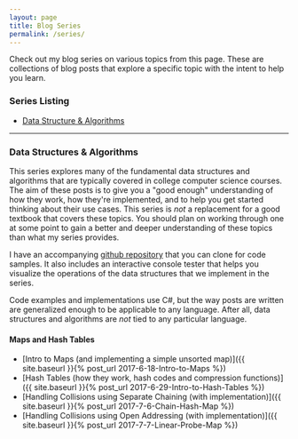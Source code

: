 ```yaml
---
layout: page
title: Blog Series
permalink: /series/
---
```


Check out my blog series on various topics from this page. These are collections of blog posts that explore a specific topic with the intent to help you learn.

### Series Listing
- [Data Structure & Algorithms](#data-structs)

---

### Data Structures & Algorithms<a name="data-structs"></a>
This series explores many of the fundamental data structures and algorithms that are typically covered in college computer science courses. The aim of these posts is to give you a "good enough" understanding of how they work, how they're implemented, and to help you get started thinking about their use cases. This series is *not* a replacement for a good textbook that covers these topics. You should plan on working through one at some point to gain a better and deeper understanding of these topics than what my series provides.

I have an accompanying [github repository](https://github.com/rushfive/DataStructuresAlgorithms) that you can clone for code samples. It also includes an interactive console tester that helps you visualize the operations of the data structures that we implement in the series.

Code examples and implementations use C#, but the way posts are written are generalized enough to be applicable to any language. After all, data structures and algorithms are *not* tied to any particular language.

#### Maps and Hash Tables
- [Intro to Maps (and implementing a simple unsorted map)]({{ site.baseurl }}{% post_url 2017-6-18-Intro-to-Maps %})
- [Hash Tables (how they work, hash codes and compression functions)]({{ site.baseurl }}{% post_url 2017-6-29-Intro-to-Hash-Tables %})
- [Handling Collisions using Separate Chaining (with implementation)]({{ site.baseurl }}{% post_url 2017-7-6-Chain-Hash-Map %})
- [Handling Collisions using Open Addressing (with implementation)]({{ site.baseurl }}{% post_url 2017-7-7-Linear-Probe-Map %})